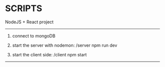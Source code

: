 # SCRIPTS

 NodeJS + React project
***********************************************
1. connect to mongoDB

2. start the server with nodemon: /server npm run dev

3. start the client side:  /client npm start

***********************************************
